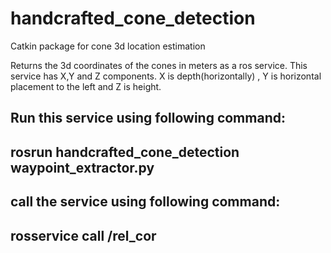 # handcrafted_cone_detection
Catkin package for cone 3d location estimation

Returns the 3d coordinates of the cones in meters as a ros service.
This service has X,Y and Z components. X is depth(horizontally) , Y is horizontal placement to the left and Z is height.

Run this service using following command: 
---
rosrun handcrafted_cone_detection waypoint_extractor.py
---
call the service using following command:
---
rosservice call /rel_cor
----
